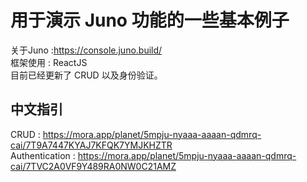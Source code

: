 # 用于演示 Juno 功能的一些基本例子

关于Juno :https://console.juno.build/ \
框架使用 : ReactJS \
目前已经更新了 CRUD 以及身份验证。


## 中文指引
CRUD : https://mora.app/planet/5mpju-nyaaa-aaaan-qdmrq-cai/7T9A7447KYAJ7KFQK7YMJKHZTR \
Authentication : https://mora.app/planet/5mpju-nyaaa-aaaan-qdmrq-cai/7TVC2A0VF9Y489RA0NW0C21AMZ
